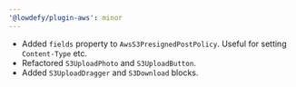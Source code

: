 ```yaml
---
'@lowdefy/plugin-aws': minor
---
```


- Added `fields` property to `AwsS3PresignedPostPolicy`. Useful for setting `Content-Type` etc.
- Refactored `S3UploadPhoto` and `S3UploadButton`.
- Added `S3UploadDragger` and `S3Download` blocks.
